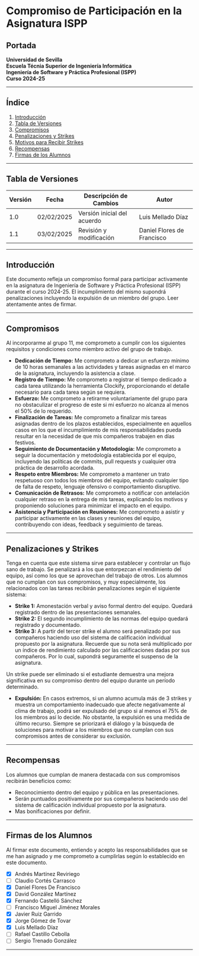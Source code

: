 # **Compromiso de Participación en la Asignatura ISPP**

## **Portada**

**Universidad de Sevilla**  
**Escuela Técnia Superior de Ingeniería Informática**  
**Ingeniería de Software y Práctica Profesional (ISPP)**  
**Curso 2024-25**  

---

## **Índice**
1. [Introducción](#introducción)
2. [Tabla de Versiones](#tabla-de-versiones)  
3. [Compromisos](#compromisos)  
4. [Penalizaciones y Strikes](#penalizaciones-y-strikes)  
5. [Motivos para Recibir Strikes](#motivos-para-recibir-strikes)  
6. [Recompensas](#recompensas)  
7. [Firmas de los Alumnos](#firmas-de-los-alumnos)  

---

## **Tabla de Versiones**
| Versión | Fecha       | Descripción de Cambios              | Autor  |
|---------|-------------|-------------------------------------|--------|
| 1.0     | 02/02/2025  | Versión inicial del acuerdo        | Luis Mellado Díaz |
| 1.1     | 03/02/2025  | Revisión y modificación        | Daniel Flores de Francisco |

---

## **Introducción**
Este documento refleja un compromiso formal para participar activamente en la asignatura de Ingeniería de Software y Práctica Profesional (ISPP) durante el curso 2024-25.
El incumplimiento del mismo supondrá penalizaciones incluyendo la expulsión de un miembro del grupo. Leer atentamente antes de firmar.

---

## **Compromisos**
Al incorporarme al grupo 11, me comprometo a cumplir con los siguientes requisitos y condiciones como miembro activo del grupo de trabajo.

- **Dedicación de Tiempo:** Me comprometo a dedicar un esfuerzo mínimo de 10 horas semanales a las actividades y tareas asignadas en el marco de la asignatura, incluyendo la asistencia a clase.
- **Registro de Tiempo:** Me comprometo a registrar el tiempo dedicado a cada tarea utilizando la herramienta Clockify, proporcionando el detalle necesario para cada tarea según se requiera.
- **Esfuerzo:** Me comprometo a retirarme voluntariamente del grupo para no obstaculizar el progreso de este si mi esfuerzo no alcanza al menos el 50% de lo requerido.
- **Finalización de Tareas:** Me comprometo a finalizar mis tareas asignadas dentro de los plazos establecidos, especialmente en aquellos casos en los que el incumplimiento de mis responsabilidades pueda resultar en la necesidad de que mis compañeros trabajen en días festivos.
- **Seguimiento de Documentación y Metodología:** Me comprometo a seguir la documentación y metodología establecida por el equipo, incluyendo las políticas de commits, pull requests y cualquier otra práctica de desarrollo acordada.
- **Respeto entre Miembros:** Me comprometo a mantener un trato respetuoso con todos los miembros del equipo, evitando cualquier tipo de falta de respeto, lenguaje ofensivo o comportamiento disruptivo.
- **Comunicación de Retrasos:** Me comprometo a notificar con antelación cualquier retraso en la entrega de mis tareas, explicando los motivos y proponiendo soluciones para minimizar el impacto en el equipo.
- **Asistencia y Participación en Reuniones:** Me comprometo a asistir y participar activamente en las clases y reuniones del equipo, contribuyendo con ideas, feedback y seguimiento de tareas.
---

## **Penalizaciones y Strikes**
Tenga en cuenta que este sistema sirve para establecer y controlar un flujo sano de trabajo. Se penalizará a los que entorpezcan el rendimiento del equipo, así como los que se aprovechan del trabajo de otros.
Los alumnos que no cumplan con sus compromisos, y muy especialmente, los relacionados con las tareas recibirán penalizaciones según el siguiente sistema:

- **Strike 1:** Amonestación verbal y aviso formal dentro del equipo. Quedará registrado dentro de las presentaciones semanales.
- **Strike 2:** El segundo incumplimiento de las normas del equipo quedará registrado y documentado.
- **Strike 3:** A partir del tercer strike el alumno será penalizado por sus compañeros haciendo uso del sistema de calificación individual propuesto por la asignatura. 
Recuerde que su nota será multiplicado por un índice de rendimiento calculado por las calificaciones dadas por sus compañeros. Por lo cual, supondrá seguramente el suspenso de la asignatura.

Un strike puede ser eliminado si el estudiante demuestra una mejora significativa en su compromiso dentro del equipo durante un período determinado.

- **Expulsión:** En casos extremos, si un alumno acumula más de 3 strikes y muestra un comportamiento inadecuado que afecte negativamente al clima de trabajo, podrá ser expulsado del grupo si al menos el 75% de los miembros así lo decide. No obstante, la expulsión es una medida de último recurso. Siempre se priorizará el diálogo y la búsqueda de soluciones para motivar a los miembros que no cumplan con sus compromisos antes de considerar su exclusión.
---

## **Recompensas**
Los alumnos que cumplan de manera destacada con sus compromisos recibirán beneficios como:

- Reconocimiento dentro del equipo y pública en las presentaciones.
- Serán puntuados positivamente por sus compañeros haciendo uso del sistema de calificación individual propuesto por la asignatura.
- Mas bonificaciones por definir.

---

## **Firmas de los Alumnos**
Al firmar este documento, entiendo y acepto las responsabilidades que se me han asignado y me comprometo a cumplirlas según lo establecido en este documento.

- [x] Andrés Martínez Reviriego  
- [ ] Claudio Cortés Carrasco  
- [x] Daniel Flores De Francisco  
- [x] David González Martínez  
- [x] Fernando Castelló Sánchez  
- [ ] Francisco Miguel Jiménez Morales  
- [x] Javier Ruiz Garrido  
- [x] Jorge Gómez de Tovar  
- [x] Luis Mellado Díaz  
- [ ] Rafael Castillo Cebolla  
- [ ] Sergio Trenado González  

---

